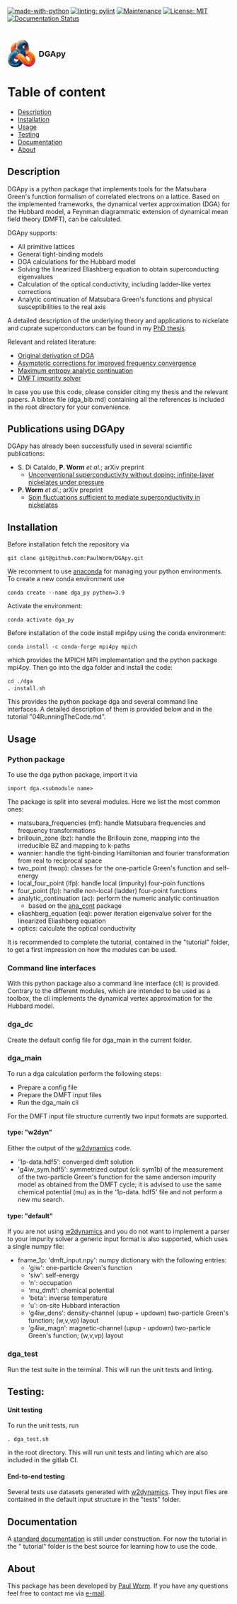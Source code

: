 [![made-with-python](https://img.shields.io/badge/Made%20with-Python-1f425f.svg)](https://www.python.org/)
[![linting: pylint](https://img.shields.io/badge/linting-pylint-yellowgreen)](https://github.com/pylint-dev/pylint)
[![Maintenance](https://img.shields.io/badge/Maintained%3F-yes-green.svg)](https://github.com/PaulWorm/DGApy/graphs/commit-activity)
[![License: MIT](https://img.shields.io/badge/license-MIT-blue)](https://opensource.org/license/mit/)
[![Documentation Status](https://readthedocs.org/projects/dgapy/badge/?version=latest)](https://dgapy.readthedocs.io/en/latest/)

[//]: # ([![coverage]&#40;./coverage.svg&#41;]&#40;&#41;)

[//]: # (<div id="top">top</div>)

[//]: # (<div id="bottom">bottom</div>)

# <img style="vertical-align:middle" src="./Logo/DGApy_Logo.png" alt="drawing" width="64"/>  <font size="4"> DGApy </font>

# Table of content

- [Description](#description)
- [Installation](#installation)
- [Usage](#usage)
- [Testing](#testing)
- [Documentation](#documentation)
- [About](#about)

## Description

DGApy is a python package that implements tools for the Matsubara Green's function formalism of correlated electrons on a
lattice. Based on the implemented frameworks, the dynamical vertex approximation (DGA) for the Hubbard model, a Feynman
diagrammatic
extension of dynamical mean field theory (DMFT), can be calculated.

DGApy supports:

- All primitive lattices
- General tight-binding models
- DGA calculations for the Hubbard model
- Solving the linearized Eliashberg equation to obtain superconducting eigenvalues
- Calculation of the optical conductivity, including ladder-like vertex corrections
- Analytic continuation of Matsubara Green's functions and physical susceptibilities to the real axis

A detailed description of the underlying theory and applications to nickelate and cuprate superconductors can be found in my
[PhD thesis](https://repositum.tuwien.at/handle/20.500.12708/176739).

Relevant and related literature:

- [Original derivation of DGA](https://journals.aps.org/prb/abstract/10.1103/PhysRevB.75.045118)
- [Asymptotic corrections for improved frequency convergence](https://iopscience.iop.org/article/10.1088/2515-7639/ac7e6d)
- [Maximum entropy analytic continuation](https://www.sciencedirect.com/science/article/pii/S0010465522002387)
- [DMFT impurity solver](https://www.sciencedirect.com/science/article/abs/pii/S0010465518303217?via%3Dihub)

In case you use this code, please consider citing my thesis and the relevant papers. A bibtex file (dga_bib.md) containing all
the references is included in the root directory for your convenience.

## Publications using DGApy

DGApy has already been successfully used in several scientific publications:

- S. Di Cataldo, **P. Worm** <em> et al.</em>; arXiv preprint
    - [Unconventional superconductivity without doping: infinite-layer nickelates under
      pressure](https://arxiv.org/abs/2311.06195)
- **P. Worm** <em> et al.</em>; arXiv preprint
    - [Spin fluctuations sufficient to mediate superconductivity in nickelates](https://arxiv.org/abs/2312.08260)

## Installation

Before installation fetch the repository via

```
git clone git@github.com:PaulWorm/DGApy.git
```

We recomment to use [anaconda](https://www.anaconda.com/) for managing your python environments. To create a new conda
environment use

```
conda create --name dga_py python=3.9
```

Activate the environment:

```
conda activate dga_py 
```

Before installation of the code install mpi4py using the conda environment:

```
conda install -c conda-forge mpi4py mpich
```

which provides the MPICH MPI implementation and the python package mpi4py. Then go into the dga folder and install the code:

```
cd ./dga
. install.sh
```

This provides the python package dga and several command line interfaces. A detailed description of them
is provided below and in the tutorial "04RunningTheCode.md".

## Usage

### Python package

To use the dga python package, import it via

```
import dga.<submodule name>
```

The package is split into several modules. Here we list the most common ones:

- matsubara_frequencies (mf): handle Matsubara frequencies and frequency transformations
- brillouin_zone (bz): handle the Brillouin zone, mapping into the irreducible BZ and mapping to k-paths
- wannier: handle the tight-binding Hamiltonian and fourier transformation from real to reciprocal space
- two_point (twop): classes for the one-particle Green's function and self-energy
- local_four_point (lfp): handle local (impurity) four-poin functions
- four_point (fp): handle non-local (ladder) four-point functions
- analytic_continuation (ac): perform the numeric analytic continuation
    - based on the [ana_cont](https://github.com/josefkaufmann/ana_cont) package
- eliashberg_equation (eq): power iteration eigenvalue solver for the linearized Eliashberg equation
- optics: calculate the optical conductivity

It is recommended to complete the tutorial, contained in the "tutorial" folder, to get a first impression on how the modules
can be used.

### Command line interfaces

With this python package also a command line interface (cli) is provided. Contrary to the different modules, which are
intended to be used as a toolbox, the cli implements the dynamical vertex approximation for the Hubbard model.

### dga_dc

Create the default config file for dga_main in the current folder.

### dga_main

To run a dga calculation perform the following steps:

- Prepare a config file
- Prepare the DMFT input files
- Run the dga_main cli

For the DMFT input file structure currently two input formats are supported.

#### type: "w2dyn"

Either the output of the [w2dynamics](https://github.com/w2dynamics/w2dynamics) code.

- '1p-data.hdf5': converged dmft solution
- 'g4iw_sym.hdf5': symmetrized output (cli: sym1b) of the measurement of the two-particle Green's function for the same anderson
  impurity model as obtained from the DMFT cycle; it is advised to use the same chemical potential (mu) as in the '1p-data.
  hdf5' file and not perform a new mu
  search.

#### type: "default"

If you are not using [w2dynamics](https://github.com/w2dynamics/w2dynamics) and you do not want to implement a parser to your
impurity solver a generic input format is also supported, which uses a single numpy file:

- fname_1p: 'dmft_input.npy': numpy dictionary with the following entries:
    - 'giw': one-particle Green's function
    - 'siw': self-energy
    - 'n': occupation
    - 'mu_dmft': chemical potential
    - 'beta': inverse temperature
    - 'u': on-site Hubbard interaction
    - 'g4iw_dens': density-channel (upup + updown) two-particle Green's function; (w,v,vp) layout
    - 'g4iw_magn': magnetic-channel (upup - updown) two-particle Green's function; (w,v,vp) layout

### dga_test

Run the test suite in the terminal. This will run the unit tests and linting.

## Testing:

#### Unit testing

To run the unit tests, run

```
. dga_test.sh 
```

in the root directory. This will run unit tests and linting which are also included in the gitlab CI.

#### End-to-end testing

Several tests use datasets generated with [w2dynamics](https://github.com/w2dynamics/w2dynamics). They input files are
contained in the default input structure in the "tests" folder.

## Documentation

A [standard documentation](https://dgapy.readthedocs.io/en/latest/) is still under construction. For now the tutorial in the "
tutorial" folder is the best source for
learning how to use the code.

## About

This package has been developed by [Paul Worm](https://www.linkedin.com/in/pworm/). If you have any questions feel free to
contact me via [e-mail](mailto:pworm42@gmail.com).



